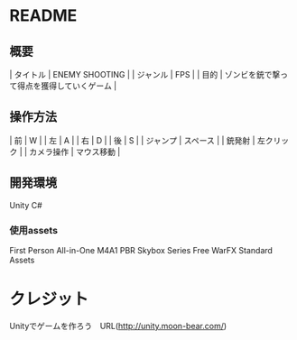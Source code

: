 # README

## 概要

| タイトル | ENEMY SHOOTING                      |
| ジャンル | FPS                                 |
| 目的    | ゾンビを銃で撃って得点を獲得していくゲーム  |

## 操作方法

| 前      | W         |
| 左      | A         |
| 右      | D         |
| 後       | S         |
| ジャンプ  | スペース   |
| 銃発射    | 左クリック |
| カメラ操作 | マウス移動 |

## 開発環境

 Unity
 C#
 
### 使用assets

 First Person All-in-One
 M4A1 PBR
 Skybox Series Free
 WarFX
 Standard Assets

# クレジット

 Unityでゲームを作ろう　URL(http://unity.moon-bear.com/)